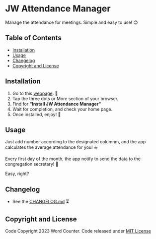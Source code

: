 # JW Attendance Manager

Manage the attendance for meetings. Simple and easy to use! 😊

## Table of Contents

- [Installation](#installation)
- [Usage](#usage)
- [Changelog](#changelog)
- [Copyright and License](#copyright-and-license)

## Installation

1. Go to this [webpage](https://www.jw-attendance-manager.web.app). 🤗
2. Tap the three dots or More section of your browser.
3. Find for **"Install JW Attendance Manager"**
4. Wait for completion, and check your home page.
5. Once installed, enjoy! 📲

## Usage

Just add number according to the designated columnm, and the app calculates the average attendance for you! ☕

Every first day of the month, the app notify to send the data to the congregation secretary! 💼

Easy, right?

## Changelog

- See the [CHANGELOG.md](./src/docs/CHANGELOG.md) ⏳

## Copyright and License

Code Copyright 2023 Word Counter. Code released under [MIT License](LICENSE.md)
